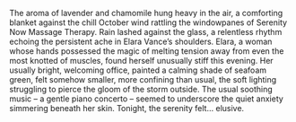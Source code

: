 The aroma of lavender and chamomile hung heavy in the air, a comforting blanket against the chill October wind rattling the windowpanes of Serenity Now Massage Therapy.  Rain lashed against the glass, a relentless rhythm echoing the persistent ache in Elara Vance’s shoulders.  Elara, a woman whose hands possessed the magic of melting tension away from even the most knotted of muscles, found herself unusually stiff this evening.  Her usually bright, welcoming office, painted a calming shade of seafoam green, felt somehow smaller, more confining than usual, the soft lighting struggling to pierce the gloom of the storm outside.  The usual soothing music – a gentle piano concerto – seemed to underscore the quiet anxiety simmering beneath her skin.  Tonight, the serenity felt… elusive.
